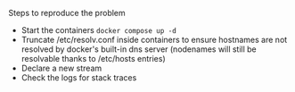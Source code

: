 Steps to reproduce the problem

* Start the containers `docker compose up -d`
* Truncate /etc/resolv.conf inside containers to ensure hostnames are not resolved by docker's built-in dns server (nodenames will still be resolvable thanks to /etc/hosts entries)
* Declare a new stream
* Check the logs for stack traces